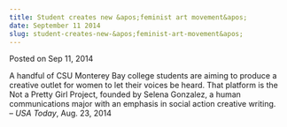 ```yaml
---
title: Student creates new &apos;feminist art movement&apos;
date: September 11 2014
slug: student-creates-new-&apos;feminist-art-movement&apos;
---
```


 



<span class="date">Posted on Sep 11, 2014    </span>
<p>A handful of CSU Monterey Bay college students are aiming to
produce a creative outlet for women to let their voices be heard.
That platform is the Not a Pretty Girl Project, founded by Selena
Gonzalez, a human communications major with an emphasis in social
action creative writing.<br>
&#x2013; <em>USA Today</em>, Aug. 23, 2014</br></p>





 
